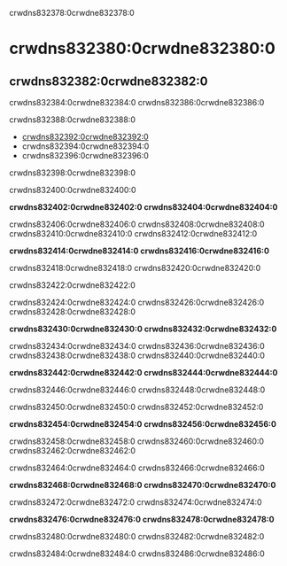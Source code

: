 crwdns832378:0crwdne832378:0
# crwdns832380:0crwdne832380:0

## crwdns832382:0crwdne832382:0

crwdns832384:0crwdne832384:0 crwdns832386:0crwdne832386:0

crwdns832388:0crwdne832388:0
* [crwdns832392:0crwdne832392:0](crwdns832390:0crwdne832390:0)
* crwdns832394:0crwdne832394:0
* crwdns832396:0crwdne832396:0

crwdns832398:0crwdne832398:0

crwdns832400:0crwdne832400:0

**crwdns832402:0crwdne832402:0 crwdns832404:0crwdne832404:0**

crwdns832406:0crwdne832406:0 crwdns832408:0crwdne832408:0 crwdns832410:0crwdne832410:0 crwdns832412:0crwdne832412:0


**crwdns832414:0crwdne832414:0 crwdns832416:0crwdne832416:0**

crwdns832418:0crwdne832418:0 crwdns832420:0crwdne832420:0

crwdns832422:0crwdne832422:0

crwdns832424:0crwdne832424:0 crwdns832426:0crwdne832426:0 crwdns832428:0crwdne832428:0

**crwdns832430:0crwdne832430:0 crwdns832432:0crwdne832432:0**

crwdns832434:0crwdne832434:0 crwdns832436:0crwdne832436:0 crwdns832438:0crwdne832438:0 crwdns832440:0crwdne832440:0

**crwdns832442:0crwdne832442:0 crwdns832444:0crwdne832444:0**

crwdns832446:0crwdne832446:0 crwdns832448:0crwdne832448:0

crwdns832450:0crwdne832450:0 crwdns832452:0crwdne832452:0

**crwdns832454:0crwdne832454:0 crwdns832456:0crwdne832456:0**

crwdns832458:0crwdne832458:0 crwdns832460:0crwdne832460:0 crwdns832462:0crwdne832462:0

crwdns832464:0crwdne832464:0 crwdns832466:0crwdne832466:0

**crwdns832468:0crwdne832468:0 crwdns832470:0crwdne832470:0**

crwdns832472:0crwdne832472:0 crwdns832474:0crwdne832474:0


**crwdns832476:0crwdne832476:0 crwdns832478:0crwdne832478:0**

crwdns832480:0crwdne832480:0 crwdns832482:0crwdne832482:0

crwdns832484:0crwdne832484:0 crwdns832486:0crwdne832486:0
